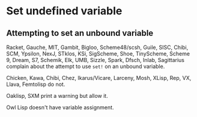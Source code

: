 # Set undefined variable

## Attempting to set an unbound variable

Racket, Gauche, MIT, Gambit, Bigloo, Scheme48/scsh, Guile, SISC, Chibi, SCM, Ypsilon, NexJ, STklos, KSi, SigScheme, Shoe, TinyScheme, Scheme 9, Dream, S7, Schemik, Elk, UMB, Sizzle, Spark, Dfsch, Inlab, Sagittarius complain about the attempt to use `set!` on an unbound variable.

Chicken, Kawa, Chibi, Chez, Ikarus/Vicare, Larceny, Mosh, XLisp, Rep, VX, Llava, Femtolisp do not.

Oaklisp, SXM print a warning but allow it.

Owl Lisp doesn't have variable assignment.
